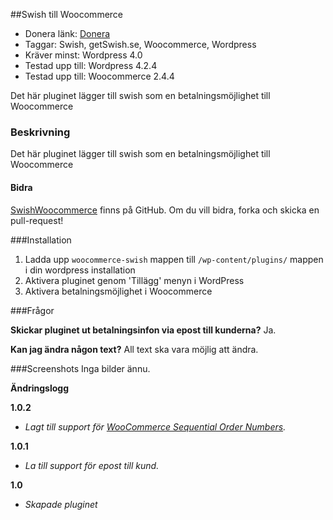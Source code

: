 ##Swish till Woocommerce
* Donera länk: [Donera](https://www.paypal.com/cgi-bin/webscr?cmd=_s-xclick&hosted_button_id=TKFJD9YXKRW3W)
* Taggar: Swish, getSwish.se, Woocommerce, Wordpress
* Kräver minst: Wordpress 4.0
* Testad upp till: Wordpress 4.2.4
* Testad upp till: Woocommerce 2.4.4

Det här pluginet lägger till swish som en betalningsmöjlighet till Woocommerce

### Beskrivning
Det här pluginet lägger till swish som en betalningsmöjlighet till Woocommerce

#### Bidra
[SwishWoocommerce](https://github.com/hedqvist/SwishWoocommerce) finns på GitHub. Om du vill bidra, forka och skicka en pull-request!

###Installation

1. Ladda upp `woocommerce-swish` mappen till `/wp-content/plugins/` mappen i din wordpress installation
2. Aktivera pluginet genom 'Tillägg' menyn i WordPress
3. Aktivera betalningsmöjlighet i Woocommerce

###Frågor

**Skickar pluginet ut betalningsinfon via epost till kunderna?**
Ja.

**Kan jag ändra någon text?**
All text ska vara möjlig att ändra.

###Screenshots
Inga bilder ännu.

**Ändringslogg**

**1.0.2**
* *Lagt till support för [WooCommerce Sequential Order Numbers](https://wordpress.org/support/view/plugin-reviews/woocommerce-sequential-order-numbers).*

**1.0.1**
* *La till support för epost till kund.*

**1.0**
* *Skapade pluginet*
